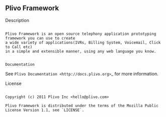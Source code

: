 Plivo Framework
-----

Description
~~~~~~~~~~~

Plivo Framework is an open source telephony application prototyping framework you can use to create
a wide variety of applications(IVRs, Billing System, Voicemail, Click to Call etc)
in a simple and extensible manner, using any web language you know.


Documentation
~~~~~~~~~~~~~~

See `Plivo Documentation <http://docs.plivo.org>`_ for more information.


License
~~~~~~~~

Copyright (c) 2011 Plivo Inc <hello@plivo.com>

Plivo Framework is distributed under the terms of the Mozilla Public License Version 1.1, see `LICENSE`.
